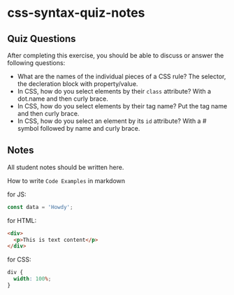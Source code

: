 # css-syntax-quiz-notes

## Quiz Questions

After completing this exercise, you should be able to discuss or answer the following questions:

- What are the names of the individual pieces of a CSS rule?
  The selector, the decleration block with property/value.
- In CSS, how do you select elements by their `class` attribute?
  With a dot.name and then curly brace.
- In CSS, how do you select elements by their tag name?
  Put the tag name and then curly brace.
- In CSS, how do you select an element by its `id` attribute?
  With a # symbol followed by name and curly brace.

## Notes

All student notes should be written here.

How to write `Code Examples` in markdown

for JS:

```javascript
const data = 'Howdy';
```

for HTML:

```html
<div>
  <p>This is text content</p>
</div>
```

for CSS:

```css
div {
  width: 100%;
}
```
